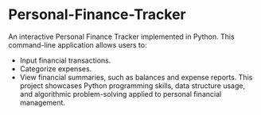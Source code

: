 # Personal-Finance-Tracker
An interactive Personal Finance Tracker implemented in Python. This command-line application allows users to:
  - Input financial transactions.
  - Categorize expenses.
  - View financial summaries, such as balances and expense reports.
This project showcases Python programming skills, data structure usage, and algorithmic problem-solving applied to personal financial management.
